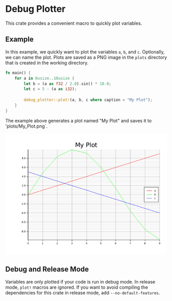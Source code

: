 # Debug Plotter

This crate provides a convenient macro to quickly plot variables.

## Example

In this example, we quickly want to plot the variables `a`, `b`, and `c`.
Optionally, we can name the plot. Plots are saved as a PNG image in the
`plots` directory that is created in the working directory.

```rust
fn main() {
    for a in 0usize..10usize {
        let b = (a as f32 / 2.0).sin() * 10.0;
        let c = 5 - (a as i32);

        debug_plotter::plot!(a, b, c where caption = "My Plot");
    }
}
```

The example above generates a plot named "My Plot" and
saves it to 'plots/My_Plot.png`.

![Basic PLot](plots/My_Plot.png)

## Debug and Release Mode

Variables are only plotted if your code is run in debug mode.
In release mode, `plot!` macros are ignored.
If you want to avoid compiling the dependencies for this crate in release mode, add `--no-default-features`.